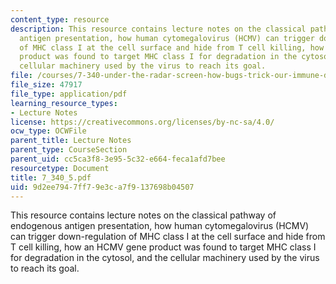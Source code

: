 ```yaml
---
content_type: resource
description: This resource contains lecture notes on the classical pathway of endogenous
  antigen presentation, how human cytomegalovirus (HCMV) can trigger down-regulation
  of MHC class I at the cell surface and hide from T cell killing, how an HCMV gene
  product was found to target MHC class I for degradation in the cytosol, and the
  cellular machinery used by the virus to reach its goal.
file: /courses/7-340-under-the-radar-screen-how-bugs-trick-our-immune-defenses-spring-2007/9d2ee7947ff79e3ca7f9137698b04507_7_340_5.pdf
file_size: 47917
file_type: application/pdf
learning_resource_types:
- Lecture Notes
license: https://creativecommons.org/licenses/by-nc-sa/4.0/
ocw_type: OCWFile
parent_title: Lecture Notes
parent_type: CourseSection
parent_uid: cc5ca3f8-3e95-5c32-e664-feca1afd7bee
resourcetype: Document
title: 7_340_5.pdf
uid: 9d2ee794-7ff7-9e3c-a7f9-137698b04507
---
```

This resource contains lecture notes on the classical pathway of endogenous antigen presentation, how human cytomegalovirus (HCMV) can trigger down-regulation of MHC class I at the cell surface and hide from T cell killing, how an HCMV gene product was found to target MHC class I for degradation in the cytosol, and the cellular machinery used by the virus to reach its goal.